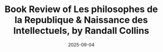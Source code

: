 ---
title: "Book Review of Les philosophes de la Republique & Naissance des Intellectuels, by Randall Collins"
date: 2025-09-04
layout: post
category: translation
external_url: "https://book.douban.com/review/17005020/"
---